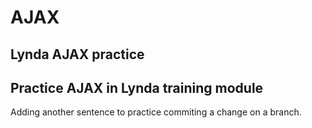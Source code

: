 # AJAX
Lynda AJAX practice
--------
Practice AJAX in Lynda training module
--------
Adding another sentence to practice commiting a change on a branch. 
